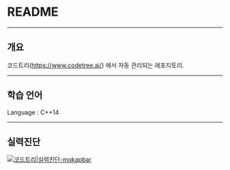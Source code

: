 # README

---

## 개요

코드트리(https://www.codetree.ai/) 에서 자동 관리되는 레포지토리.

---

## 학습 언어

Language : C++14

---

## 실력진단 

[![코드트리|실력진단-mokapbar](https://banner.codetree.ai/v1/banner/mokapbar)](https://www.codetree.ai/profiles/mokapbar)
